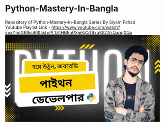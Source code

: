 # Python-Mastery-In-Bangla
Repository of Python-Mastery-In-Bangla Series By Siyam Fahad
<br>
Youtube Playlist Link - https://www.youtube.com/watch?v=xY5oGRRis60&list=PL1zltHBEoPXjeKjCrf9xq8SZAzQaqqXQu
![Siyam Fahad](thumb.jpg)

